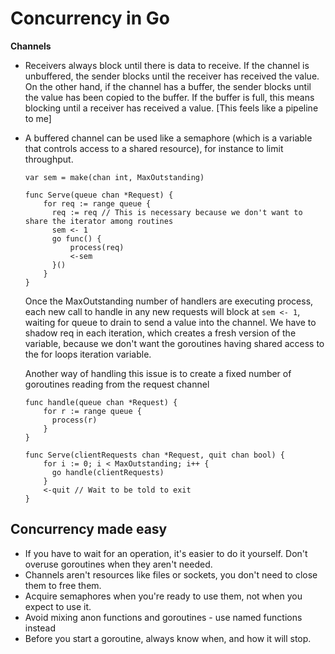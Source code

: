 # Concurrency in Go


**Channels**
* Receivers always block until there is data to receive. If the channel is unbuffered,
  the sender blocks until the receiver has received the value. On the other hand, if the 
  channel has a buffer, the sender blocks until the value has been copied to the buffer.
  If the buffer is full, this means blocking until a receiver has received a value. [This
  feels like a pipeline to me]
* A buffered channel can be used like a semaphore (which is a variable that controls access
  to a shared resource), for instance to limit throughput. 

  ```
  var sem = make(chan int, MaxOutstanding)

  func Serve(queue chan *Request) {
	  for req := range queue {
		req := req // This is necessary because we don't want to share the iterator among routines
		sem <- 1
		go func() {
			process(req)
			<-sem
		}()
	  }
  }
  ```
  Once the MaxOutstanding number of handlers are executing process, each new call to handle
  in any new requests will block at `sem <- 1`, waiting for queue to drain to send a value
  into the channel.
  We have to shadow req in each iteration, which creates a fresh version of the variable, 
  because we don't want the goroutines having shared access to the for loops iteration variable.

  Another way of handling this issue is to create a fixed number of goroutines reading from
  the request channel

  ```
  func handle(queue chan *Request) {
	  for r := range queue {
		process(r)
	  }
  }

  func Serve(clientRequests chan *Request, quit chan bool) {
	  for i := 0; i < MaxOutstanding; i++ {
		go handle(clientRequests)
	  }
	  <-quit // Wait to be told to exit
  }
  ```


Concurrency made easy
---------------------

* If you have to wait for an operation, it's easier to do it yourself. Don't overuse goroutines
  when they aren't needed.
* Channels aren't resources like files or sockets, you don't need to close them to free them.
* Acquire semaphores when you're ready to use them, not when you expect to use it.
* Avoid mixing anon functions and goroutines - use named functions instead
* Before you start a goroutine, always know when, and how it will stop.
